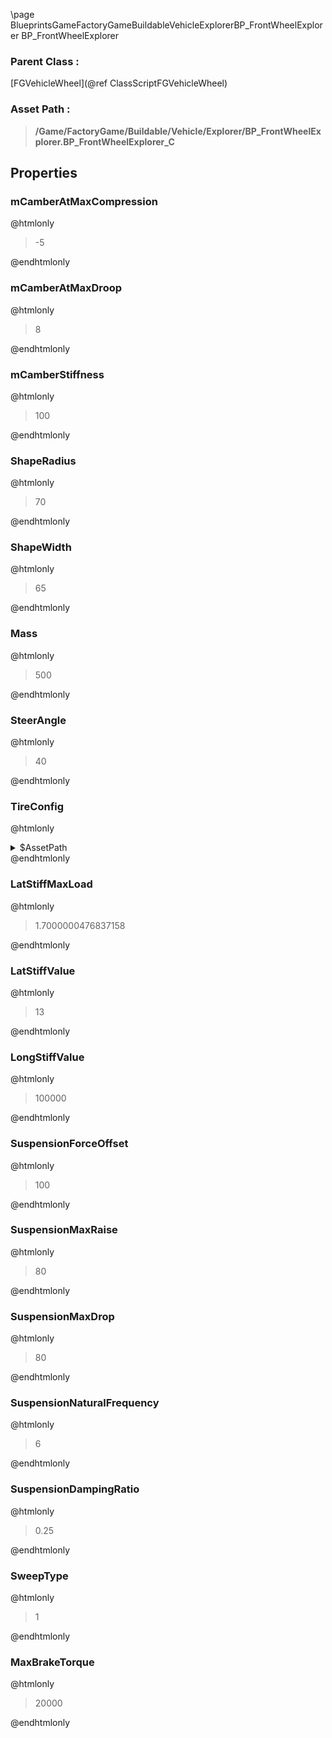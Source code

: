 \page BlueprintsGameFactoryGameBuildableVehicleExplorerBP_FrontWheelExplorer BP_FrontWheelExplorer
### Parent Class :
[FGVehicleWheel](@ref ClassScriptFGVehicleWheel)
### Asset Path :
<b><blockquote>/Game/FactoryGame/Buildable/Vehicle/Explorer/BP_FrontWheelExplorer.BP_FrontWheelExplorer_C</blockquote></b>
## Properties

### mCamberAtMaxCompression
@htmlonly
<blockquote>-5</blockquote>
@endhtmlonly

### mCamberAtMaxDroop
@htmlonly
<blockquote>8</blockquote>
@endhtmlonly

### mCamberStiffness
@htmlonly
<blockquote>100</blockquote>
@endhtmlonly

### ShapeRadius
@htmlonly
<blockquote>70</blockquote>
@endhtmlonly

### ShapeWidth
@htmlonly
<blockquote>65</blockquote>
@endhtmlonly

### Mass
@htmlonly
<blockquote>500</blockquote>
@endhtmlonly

### SteerAngle
@htmlonly
<blockquote>40</blockquote>
@endhtmlonly

### TireConfig
@htmlonly
<details>
 <summary>$AssetPath</summary>
<b><a href="_blueprints_game_factory_game_buildable_vehicle_explorer_b_p__tire_config_explorer.html"><blockquote>BP_TireConfigExplorer</blockquote></a></b>
</details>
@endhtmlonly

### LatStiffMaxLoad
@htmlonly
<blockquote>1.7000000476837158</blockquote>
@endhtmlonly

### LatStiffValue
@htmlonly
<blockquote>13</blockquote>
@endhtmlonly

### LongStiffValue
@htmlonly
<blockquote>100000</blockquote>
@endhtmlonly

### SuspensionForceOffset
@htmlonly
<blockquote>100</blockquote>
@endhtmlonly

### SuspensionMaxRaise
@htmlonly
<blockquote>80</blockquote>
@endhtmlonly

### SuspensionMaxDrop
@htmlonly
<blockquote>80</blockquote>
@endhtmlonly

### SuspensionNaturalFrequency
@htmlonly
<blockquote>6</blockquote>
@endhtmlonly

### SuspensionDampingRatio
@htmlonly
<blockquote>0.25</blockquote>
@endhtmlonly

### SweepType
@htmlonly
<blockquote>1</blockquote>
@endhtmlonly

### MaxBrakeTorque
@htmlonly
<blockquote>20000</blockquote>
@endhtmlonly

